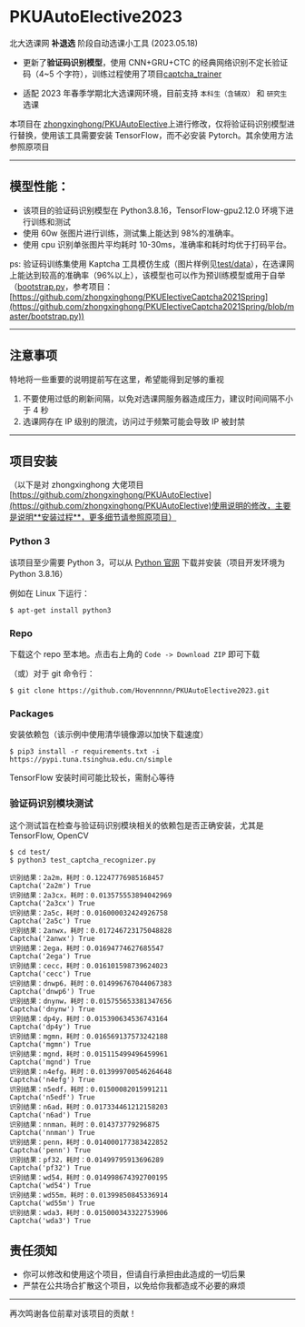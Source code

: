 # PKUAutoElective2023

北大选课网 **补退选** 阶段自动选课小工具 (2023.05.18)

- 更新了**验证码识别模型**，使用 CNN+GRU+CTC 的经典网络识别不定长验证码（4~5 个字符），训练过程使用了项目[captcha_trainer](https://github.com/kerlomz/captcha_trainer)

- 适配 2023 年春季学期北大选课网环境，目前支持 `本科生（含辅双）` 和 `研究生` 选课

本项目在 [zhongxinghong/PKUAutoElective](https://github.com/zhongxinghong/PKUAutoElective)上进行修改，仅将验证码识别模型进行替换，使用该工具需要安装 TensorFlow，而不必安装 Pytorch。其余使用方法参照原项目

---

## 模型性能：

- 该项目的验证码识别模型在 Python3.8.16，TensorFlow-gpu2.12.0 环境下进行训练和测试
- 使用 60w 张图片进行训练，测试集上能达到 98%的准确率。
- 使用 cpu 识别单张图片平均耗时 10-30ms，准确率和耗时均优于打码平台。

ps: 验证码训练集使用 Kaptcha 工具模仿生成（图片样例见[test/data](./test/data)），在选课网上能达到较高的准确率（96%以上），该模型也可以作为预训练模型或用于自举（[bootstrap.py](./bootstrap.py)，参考项目：[https://github.com/zhongxinghong/PKUElectiveCaptcha2021Spring](https://github.com/zhongxinghong/PKUElectiveCaptcha2021Spring/blob/master/bootstrap.py))

---

## 注意事项

特地将一些重要的说明提前写在这里，希望能得到足够的重视

1. 不要使用过低的刷新间隔，以免对选课网服务器造成压力，建议时间间隔不小于 4 秒
2. 选课网存在 IP 级别的限流，访问过于频繁可能会导致 IP 被封禁

---

## 项目安装

（以下是对 zhongxinghong 大佬项目[https://github.com/zhongxinghong/PKUAutoElective](https://github.com/zhongxinghong/PKUAutoElective)使用说明的修改，主要是说明**安装过程**，更多细节请参照原项目）

### Python 3

该项目至少需要 Python 3，可以从 [Python 官网](https://www.python.org/) 下载并安装（项目开发环境为 Python 3.8.16）

例如在 Linux 下运行：

```console
$ apt-get install python3
```

### Repo

下载这个 repo 至本地。点击右上角的 `Code -> Download ZIP` 即可下载

（或）对于 git 命令行：

```console
$ git clone https://github.com/Hovennnnn/PKUAutoElective2023.git
```

### Packages

安装依赖包（该示例中使用清华镜像源以加快下载速度）

```console
$ pip3 install -r requirements.txt -i https://pypi.tuna.tsinghua.edu.cn/simple
```

TensorFlow 安装时间可能比较长，需耐心等待

### 验证码识别模块测试

这个测试旨在检查与验证码识别模块相关的依赖包是否正确安装，尤其是 TensorFlow, OpenCV

```console
$ cd test/
$ python3 test_captcha_recognizer.py

识别结果：2a2m，耗时：0.12247776985168457
Captcha('2a2m') True
识别结果：2a3cx，耗时：0.013575553894042969
Captcha('2a3cx') True
识别结果：2a5c，耗时：0.016000032424926758
Captcha('2a5c') True
识别结果：2anwx，耗时：0.017246723175048828
Captcha('2anwx') True
识别结果：2ega，耗时：0.01694774627685547
Captcha('2ega') True
识别结果：cecc，耗时：0.016101598739624023
Captcha('cecc') True
识别结果：dnwp6，耗时：0.014996767044067383
Captcha('dnwp6') True
识别结果：dnynw，耗时：0.015755653381347656
Captcha('dnynw') True
识别结果：dp4y，耗时：0.015390634536743164
Captcha('dp4y') True
识别结果：mgmn，耗时：0.016569137573242188
Captcha('mgmn') True
识别结果：mgnd，耗时：0.015115499496459961
Captcha('mgnd') True
识别结果：n4efg，耗时：0.013999700546264648
Captcha('n4efg') True
识别结果：n5edf，耗时：0.01500082015991211
Captcha('n5edf') True
识别结果：n6ad，耗时：0.017334461212158203
Captcha('n6ad') True
识别结果：nnman，耗时：0.014373779296875
Captcha('nnman') True
识别结果：penn，耗时：0.014000177383422852
Captcha('penn') True
识别结果：pf32，耗时：0.01499795913696289
Captcha('pf32') True
识别结果：wd54，耗时：0.014998674392700195
Captcha('wd54') True
识别结果：wd55m，耗时：0.01399850845336914
Captcha('wd55m') True
识别结果：wda3，耗时：0.015000343322753906
Captcha('wda3') True
```

## 责任须知

- 你可以修改和使用这个项目，但请自行承担由此造成的一切后果
- 严禁在公共场合扩散这个项目，以免给你我都造成不必要的麻烦

---

再次鸣谢各位前辈对该项目的贡献！
